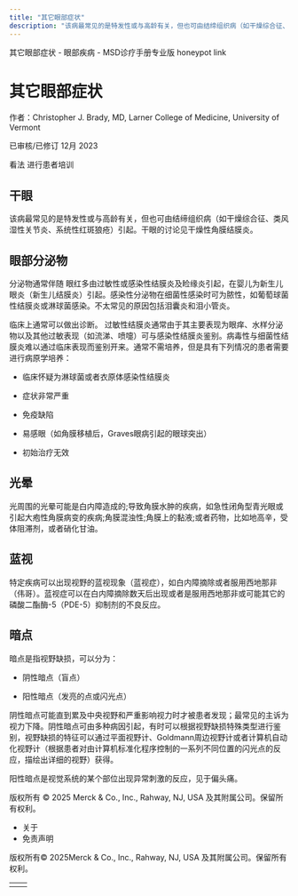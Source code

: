 ```yaml
---
title: "其它眼部症状"
description: "该病最常见的是特发性或与高龄有关，但也可由结缔组织病（如干燥综合征、类风湿性关节炎、系统性红斑狼疮）引起。干眼的讨论见干燥性角膜结膜炎。"
---
```


﻿其它眼部症状 \- 眼部疾病 \- MSD诊疗手册专业版 honeypot link

# 其它眼部症状

作者：Christopher J. Brady, MD, Larner College of Medicine, University of Vermont

已审核/已修订 12月 2023

看法 进行患者培训

## 干眼

该病最常见的是特发性或与高龄有关，但也可由结缔组织病（如干燥综合征、类风湿性关节炎、系统性红斑狼疮）引起。干眼的讨论见干燥性角膜结膜炎。

## 眼部分泌物

分泌物通常伴随 眼红多由过敏性或感染性结膜炎及睑缘炎引起，在婴儿为新生儿眼炎（新生儿结膜炎）引起。感染性分泌物在细菌性感染时可为脓性，如葡萄球菌性结膜炎或淋球菌感染。不太常见的原因包括泪囊炎和泪小管炎。

临床上通常可以做出诊断。 过敏性结膜炎通常由于其主要表现为眼痒、水样分泌物以及其他过敏表现（如流涕、喷嚏）可与感染性结膜炎鉴别。病毒性与细菌性结膜炎难以通过临床表现而鉴别开来。通常不需培养，但是具有下列情况的患者需要进行病原学培养：

- 临床怀疑为淋球菌或者衣原体感染性结膜炎

- 症状非常严重

- 免疫缺陷

- 易感眼（如角膜移植后，Graves眼病引起的眼球突出）

- 初始治疗无效


## 光晕

光周围的光晕可能是白内障造成的;导致角膜水肿的疾病，如急性闭角型青光眼或引起大疱性角膜病变的疾病;角膜混浊性;角膜上的黏液;或者药物，比如地高辛，受体阻滞剂，或者硝化甘油。

## 蓝视

特定疾病可以出现视野的蓝视现象（蓝视症），如白内障摘除或者服用西地那非（伟哥）。蓝视症可以在白内障摘除数天后出现或者是服用西地那非或可能其它的磷酸二酯酶-5（PDE-5）抑制剂的不良反应。

## 暗点

暗点是指视野缺损，可以分为：

- 阴性暗点（盲点）

- 阳性暗点（发亮的点或闪光点）


阴性暗点可能直到累及中央视野和严重影响视力时才被患者发现；最常见的主诉为视力下降。阴性暗点可由多种病因引起，有时可以根据视野缺损特殊类型进行鉴别，视野缺损的特征可以通过平面视野计、Goldmann周边视野计或者计算机自动化视野计（根据患者对由计算机标准化程序控制的一系列不同位置的闪光点的反应，描绘出详细的视野）获得。

阳性暗点是视觉系统的某个部位出现异常刺激的反应，见于偏头痛。



版权所有 © 2025
Merck & Co., Inc., Rahway, NJ, USA 及其附属公司。保留所有权利。

- 关于
- 免责声明

版权所有© 2025Merck & Co., Inc., Rahway, NJ, USA 及其附属公司。保留所有权利。

|     |     |
| --- | --- |
|  |  |